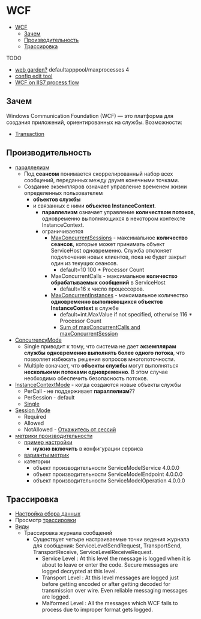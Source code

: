 # WCF

- [WCF](#wcf)
  - [Зачем](#зачем)
  - [Производительность](#производительность)
  - [Трассировка](#трассировка)

TODO

- [web garden?](https://iis-blogs.azurewebsites.net/chrisad/1342059) defaultapppool/maxprocesses 4
- [config edit tool](https://learn.microsoft.com/ru-ru/dotnet/framework/wcf/configuration-editor-tool-svcconfigeditor-exe)
- [WCF on IIS7 process flow](https://krishnansrinivasan.wordpress.com/2014/08/18/throttling-wcf-services-on-iis7/)

## Зачем

Windows Communication Foundation (WCF) — это платформа для создания приложений, ориентированных на службы.
Возможности:

- [Transaction](https://www.c-sharpcorner.com/uploadfile/shivprasadk/wcf-faq-part-5-transactions/)

## Производительность

- [параллелизм](https://learn.microsoft.com/ru-ru/dotnet/framework/wcf/feature-details/sessions-instancing-and-concurrency)
  - Под __сеансом__ понимается скоррелированный набор всех сообщений, переданных между двумя конечными точками.
  - Создание экземпляров означает управление временем жизни определенных пользователем
    - __объектов службы__
    - и связанных с ними __объектов InstanceContext__.
      - __параллелизм__ означает управление __количеством потоков__, одновременно выполняющихся в некотором контексте InstanceContext.
      - ограничивается
        - [MaxConcurrentSessions](https://learn.microsoft.com/ru-ru/dotnet/framework/wcf/wcf-troubleshooting-quickstart#my-service-starts-to-reject-new-clients-after-about-10-clients-are-interacting-with-it-what-is-happening) - максимальное __количество сеансов__, которые может принимать объект ServiceHost одновременно. Служба отклоняет подключения новых клиентов, пока не будет закрыт один из текущих сеансов.
          - default=10 100 * Processor Count
        - MaxConcurrentCalls - максимальное __количество обрабатываемых сообщений__ в ServiceHost
          - default=16 х число процессоров.
        - [MaxConcurrentInstances](https://learn.microsoft.com/ru-ru/dotnet/api/system.servicemodel.description.servicethrottlingbehavior.maxconcurrentinstances?view=netframework-4.8.1) - максимальное количество __одновременно выполняющихся объектов InstanceContext__ в службе
          - default=int.MaxValue if not specified, otherwise 116 * Processor Count
          - [Sum of maxConcurrentCalls and maxConcurrentSession](https://codewala.net/2014/10/14/simple-steps-scale-up-wcf-drastically/)
- [ConcurrencyMode](https://learn.microsoft.com/ru-ru/dotnet/api/system.servicemodel.servicebehaviorattribute.concurrencymode?view=netframework-4.8.1&source=recommendations)
  - Single приводит к тому, что система не дает __экземплярам службы одновременно выполнять более одного потока__, что позволяет избежать решения вопросов многопоточности.
  - Multiple означает, что __объекты службы__ могут выполняться __несколькими потоками одновременно__. В этом случае необходимо обеспечить безопасность потоков.
- [InstanceContextMode](https://learn.microsoft.com/ru-ru/dotnet/api/system.servicemodel.servicebehaviorattribute.instancecontextmode?view=netframework-4.8.1) - когда создаются новые объекты службы
  - PerCall - не поддерживает __параллелизм__??
  - PerSession - default
  - [Single](https://www.tutorialspoint.com/wcf/wcf_quick_guide.htm)
- [Session Mode](https://learn.microsoft.com/ru-ru/dotnet/framework/wcf/using-sessions?source=recommendations)
  - Required
  - Allowed
  - NotAllowed - [Откажитесь от сессий](https://wcfnet.wordpress.com/2012/01/20/wcf-design-best-practice/)
- [метрики производительности](https://learn.microsoft.com/ru-ru/dotnet/framework/wcf/diagnostics/performance-counters/)
  - [пример настройки](https://www.codeproject.com/Articles/431917/WCF-Service-Performance-Monitoring-using-Perfmon)
    - __нужно включить__ в конфигурации сервиса
  - [варианты метрик](https://codecoma.wordpress.com/2013/08/08/wcf-performance-counters-for-servicemodelservice-4-0-0-0/)
  - категории  
    - объект производительности ServiceModelService 4.0.0.0
    - объект производительности ServiceModelEndpoint 4.0.0.0
    - объект производительности ServiceModelOperation 4.0.0.0

## Трассировка

- [Настройка сбора данных](https://learn.microsoft.com/ru-ru/dotnet/framework/wcf/diagnostics/tracing/configuring-tracing)
- Просмотр [трассировки](https://learn.microsoft.com/ru-ru/dotnet/framework/wcf/service-trace-viewer-tool-svctraceviewer-exe)
- [Виды](https://learn.microsoft.com/ru-ru/dotnet/framework/wcf/diagnostics/tracing/significant-traces)
  - Трассировка журнала сообщений
    - Существует четыре настраиваемые точки ведения журнала для сообщения: ServiceLevelSendRequest, TransportSend, TransportReceive, ServiceLevelReceiveRequest.
      - Service Level : At this level the message is logged when it is about to leave or enter the code. Secure messages are logged decrypted at this level.
      - Transport Level : At this level messages are logged just before getting encoded or after getting decoded for transmission over wire. Even reliable messaging messages are logged.
      - Malformed Level : All the messages which WCF fails to process due to improper format gets logged.